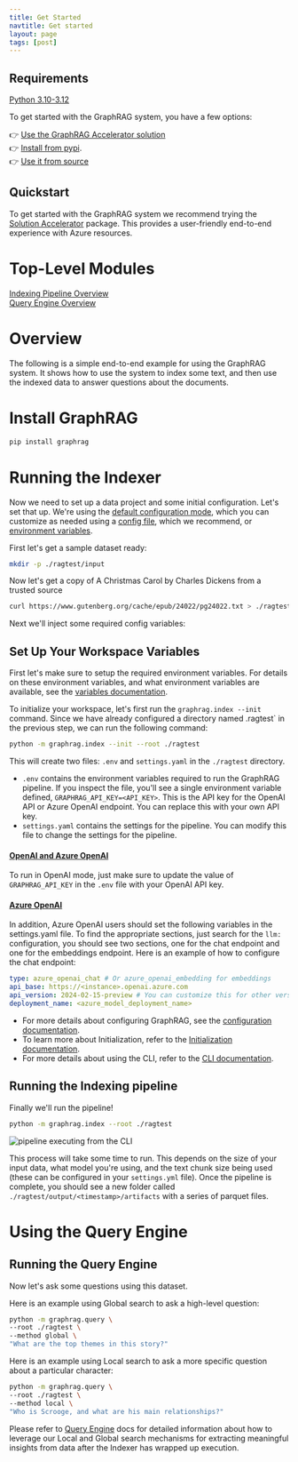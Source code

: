 ```yaml
---
title: Get Started
navtitle: Get started
layout: page
tags: [post]
---
```


## Requirements

[Python 3.10-3.12](https://www.python.org/downloads/)

To get started with the GraphRAG system, you have a few options:

👉 [Use the GraphRAG Accelerator solution](https://github.com/Azure-Samples/graphrag-accelerator) <br/>
👉 [Install from pypi](https://pypi.org/project/graphrag/). <br/>
👉 [Use it from source](/posts/developing)<br/>

## Quickstart

To get started with the GraphRAG system we recommend trying the [Solution Accelerator](https://github.com/Azure-Samples/graphrag-accelerator) package. This provides a user-friendly end-to-end experience with Azure resources.

# Top-Level Modules

[Indexing Pipeline Overview](/posts/index/overview)<br/>
[Query Engine Overview](/posts/query/overview)

# Overview

The following is a simple end-to-end example for using the GraphRAG system.
It shows how to use the system to index some text, and then use the indexed data to answer questions about the documents.

# Install GraphRAG

```bash
pip install graphrag
```

# Running the Indexer

Now we need to set up a data project and some initial configuration. Let's set that up. We're using the [default configuration mode](/posts/config/overview/), which you can customize as needed using a [config file](/posts/config/json_yaml/), which we recommend, or [environment variables](/posts/config/env_vars/).

First let's get a sample dataset ready:

```sh
mkdir -p ./ragtest/input
```

Now let's get a copy of A Christmas Carol by Charles Dickens from a trusted source

```sh
curl https://www.gutenberg.org/cache/epub/24022/pg24022.txt > ./ragtest/input/book.txt
```

Next we'll inject some required config variables:

## Set Up Your Workspace Variables

First let's make sure to setup the required environment variables. For details on these environment variables, and what environment variables are available, see the [variables documentation](/posts/config/overview/).

To initialize your workspace, let's first run the `graphrag.index --init` command.
Since we have already configured a directory named \.ragtest` in the previous step, we can run the following command:

```sh
python -m graphrag.index --init --root ./ragtest
```

This will create two files: `.env` and `settings.yaml` in the `./ragtest` directory.

- `.env` contains the environment variables required to run the GraphRAG pipeline. If you inspect the file, you'll see a single environment variable defined,
  `GRAPHRAG_API_KEY=<API_KEY>`. This is the API key for the OpenAI API or Azure OpenAI endpoint. You can replace this with your own API key.
- `settings.yaml` contains the settings for the pipeline. You can modify this file to change the settings for the pipeline.
  <br/>

#### <ins>OpenAI and Azure OpenAI</ins>

To run in OpenAI mode, just make sure to update the value of `GRAPHRAG_API_KEY` in the `.env` file with your OpenAI API key.

#### <ins>Azure OpenAI</ins>

In addition, Azure OpenAI users should set the following variables in the settings.yaml file. To find the appropriate sections, just search for the `llm:` configuration, you should see two sections, one for the chat endpoint and one for the embeddings endpoint. Here is an example of how to configure the chat endpoint:

```yaml
type: azure_openai_chat # Or azure_openai_embedding for embeddings
api_base: https://<instance>.openai.azure.com
api_version: 2024-02-15-preview # You can customize this for other versions
deployment_name: <azure_model_deployment_name>
```

- For more details about configuring GraphRAG, see the [configuration documentation](/posts/config/overview/).
- To learn more about Initialization, refer to the [Initialization documentation](/posts/config/init/).
- For more details about using the CLI, refer to the [CLI documentation](/posts/query/3-cli/).

## Running the Indexing pipeline

Finally we'll run the pipeline!

```sh
python -m graphrag.index --root ./ragtest
```

![pipeline executing from the CLI](/img/pipeline-running.png)

This process will take some time to run. This depends on the size of your input data, what model you're using, and the text chunk size being used (these can be configured in your `settings.yml` file).
Once the pipeline is complete, you should see a new folder called `./ragtest/output/<timestamp>/artifacts` with a series of parquet files.

# Using the Query Engine

## Running the Query Engine

Now let's ask some questions using this dataset.

Here is an example using Global search to ask a high-level question:

```sh
python -m graphrag.query \
--root ./ragtest \
--method global \
"What are the top themes in this story?"
```

Here is an example using Local search to ask a more specific question about a particular character:

```sh
python -m graphrag.query \
--root ./ragtest \
--method local \
"Who is Scrooge, and what are his main relationships?"
```

Please refer to [Query Engine](/posts/query/overview) docs for detailed information about how to leverage our Local and Global search mechanisms for extracting meaningful insights from data after the Indexer has wrapped up execution.
